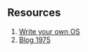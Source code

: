 


## Resources
1. [Write your own OS](https://www.cs.bham.ac.uk/~exr/lectures/opsys/10_11/lectures/os-dev.pdf)
2. [Blog 1975](https://varnish-cache.org/docs/trunk/phk/index.html)
